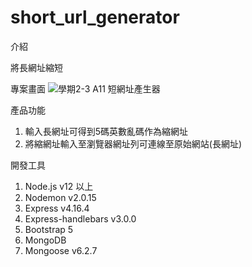 # short_url_generator
介紹

將長網址縮短



專案畫面
![學期2-3 A11 短網址產生器](https://user-images.githubusercontent.com/98015628/159498112-83ad77a1-244d-40f6-9b80-d9458c6ca3c3.png)


產品功能
1. 輸入長網址可得到5碼英數亂碼作為縮網址
2. 將縮網址輸入至瀏覽器網址列可連線至原始網站(長網址)

開發工具
1. Node.js v12 以上
2. Nodemon v2.0.15
3. Express v4.16.4
4. Express-handlebars v3.0.0
5. Bootstrap 5
6. MongoDB
7. Mongoose v6.2.7
